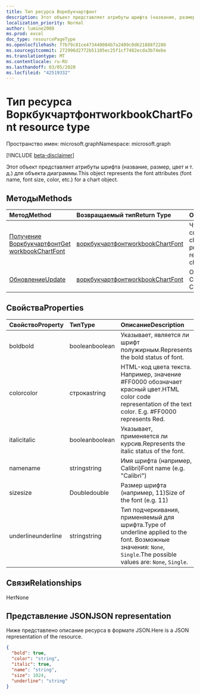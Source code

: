 ```yaml
---
title: Тип ресурса Воркбукчартфонт
description: Этот объект представляет атрибуты шрифта (название, размер, цвет и т. д.) для объекта диаграммы.
localization_priority: Normal
author: lumine2008
ms.prod: excel
doc_type: resourcePageType
ms.openlocfilehash: f7b79c81ce473440084b7a2409c0d621888f2286
ms.sourcegitcommit: 272996d2772b51105ec25f1cf7482ecda3b74ebe
ms.translationtype: MT
ms.contentlocale: ru-RU
ms.lasthandoff: 03/05/2020
ms.locfileid: "42519332"
---
```

# <a name="workbookchartfont-resource-type"></a><span data-ttu-id="85fb0-103">Тип ресурса Воркбукчартфонт</span><span class="sxs-lookup"><span data-stu-id="85fb0-103">workbookChartFont resource type</span></span>

<span data-ttu-id="85fb0-104">Пространство имен: microsoft.graph</span><span class="sxs-lookup"><span data-stu-id="85fb0-104">Namespace: microsoft.graph</span></span>

[!INCLUDE [beta-disclaimer](../../includes/beta-disclaimer.md)]

<span data-ttu-id="85fb0-105">Этот объект представляет атрибуты шрифта (название, размер, цвет и т. д.) для объекта диаграммы.</span><span class="sxs-lookup"><span data-stu-id="85fb0-105">This object represents the font attributes (font name, font size, color, etc.) for a chart object.</span></span>


## <a name="methods"></a><span data-ttu-id="85fb0-106">Методы</span><span class="sxs-lookup"><span data-stu-id="85fb0-106">Methods</span></span>

| <span data-ttu-id="85fb0-107">Метод</span><span class="sxs-lookup"><span data-stu-id="85fb0-107">Method</span></span>           | <span data-ttu-id="85fb0-108">Возвращаемый тип</span><span class="sxs-lookup"><span data-stu-id="85fb0-108">Return Type</span></span>    |<span data-ttu-id="85fb0-109">Описание</span><span class="sxs-lookup"><span data-stu-id="85fb0-109">Description</span></span>|
|:---------------|:--------|:----------|
|[<span data-ttu-id="85fb0-110">Получение Воркбукчартфонт</span><span class="sxs-lookup"><span data-stu-id="85fb0-110">Get workbookChartFont</span></span>](../api/chartfont-get.md) | [<span data-ttu-id="85fb0-111">воркбукчартфонт</span><span class="sxs-lookup"><span data-stu-id="85fb0-111">workbookChartFont</span></span>](workbookchartfont.md) |<span data-ttu-id="85fb0-112">Чтение свойств и связей объекта chartFont.</span><span class="sxs-lookup"><span data-stu-id="85fb0-112">Read properties and relationships of chartFont object.</span></span>|
|[<span data-ttu-id="85fb0-113">Обновление</span><span class="sxs-lookup"><span data-stu-id="85fb0-113">Update</span></span>](../api/chartfont-update.md) | [<span data-ttu-id="85fb0-114">воркбукчартфонт</span><span class="sxs-lookup"><span data-stu-id="85fb0-114">workbookChartFont</span></span>](workbookchartfont.md)   |<span data-ttu-id="85fb0-115">Обновление объекта ChartFont.</span><span class="sxs-lookup"><span data-stu-id="85fb0-115">Update ChartFont object.</span></span> |

## <a name="properties"></a><span data-ttu-id="85fb0-116">Свойства</span><span class="sxs-lookup"><span data-stu-id="85fb0-116">Properties</span></span>
| <span data-ttu-id="85fb0-117">Свойство</span><span class="sxs-lookup"><span data-stu-id="85fb0-117">Property</span></span>     | <span data-ttu-id="85fb0-118">Тип</span><span class="sxs-lookup"><span data-stu-id="85fb0-118">Type</span></span>   |<span data-ttu-id="85fb0-119">Описание</span><span class="sxs-lookup"><span data-stu-id="85fb0-119">Description</span></span>|
|:---------------|:--------|:----------|
|<span data-ttu-id="85fb0-120">bold</span><span class="sxs-lookup"><span data-stu-id="85fb0-120">bold</span></span>|<span data-ttu-id="85fb0-121">boolean</span><span class="sxs-lookup"><span data-stu-id="85fb0-121">boolean</span></span>|<span data-ttu-id="85fb0-122">Указывает, является ли шрифт полужирным.</span><span class="sxs-lookup"><span data-stu-id="85fb0-122">Represents the bold status of font.</span></span>|
|<span data-ttu-id="85fb0-123">color</span><span class="sxs-lookup"><span data-stu-id="85fb0-123">color</span></span>|<span data-ttu-id="85fb0-124">строка</span><span class="sxs-lookup"><span data-stu-id="85fb0-124">string</span></span>|<span data-ttu-id="85fb0-p101">HTML-код цвета текста. Например, значение #FF0000 обозначает красный цвет.</span><span class="sxs-lookup"><span data-stu-id="85fb0-p101">HTML color code representation of the text color. E.g. #FF0000 represents Red.</span></span>|
|<span data-ttu-id="85fb0-128">italic</span><span class="sxs-lookup"><span data-stu-id="85fb0-128">italic</span></span>|<span data-ttu-id="85fb0-129">boolean</span><span class="sxs-lookup"><span data-stu-id="85fb0-129">boolean</span></span>|<span data-ttu-id="85fb0-130">Указывает, применяется ли курсив.</span><span class="sxs-lookup"><span data-stu-id="85fb0-130">Represents the italic status of the font.</span></span>|
|<span data-ttu-id="85fb0-131">name</span><span class="sxs-lookup"><span data-stu-id="85fb0-131">name</span></span>|<span data-ttu-id="85fb0-132">string</span><span class="sxs-lookup"><span data-stu-id="85fb0-132">string</span></span>|<span data-ttu-id="85fb0-133">Имя шрифта (например, Calibri)</span><span class="sxs-lookup"><span data-stu-id="85fb0-133">Font name (e.g. "Calibri")</span></span>|
|<span data-ttu-id="85fb0-134">size</span><span class="sxs-lookup"><span data-stu-id="85fb0-134">size</span></span>|<span data-ttu-id="85fb0-135">Double</span><span class="sxs-lookup"><span data-stu-id="85fb0-135">double</span></span>|<span data-ttu-id="85fb0-136">Размер шрифта (например, 11)</span><span class="sxs-lookup"><span data-stu-id="85fb0-136">Size of the font (e.g. 11)</span></span>|
|<span data-ttu-id="85fb0-137">underline</span><span class="sxs-lookup"><span data-stu-id="85fb0-137">underline</span></span>|<span data-ttu-id="85fb0-138">string</span><span class="sxs-lookup"><span data-stu-id="85fb0-138">string</span></span>|<span data-ttu-id="85fb0-139">Тип подчеркивания, применяемый для шрифта.</span><span class="sxs-lookup"><span data-stu-id="85fb0-139">Type of underline applied to the font.</span></span> <span data-ttu-id="85fb0-140">Возможные значения: `None`, `Single`.</span><span class="sxs-lookup"><span data-stu-id="85fb0-140">The possible values are: `None`, `Single`.</span></span>|

## <a name="relationships"></a><span data-ttu-id="85fb0-141">Связи</span><span class="sxs-lookup"><span data-stu-id="85fb0-141">Relationships</span></span>
<span data-ttu-id="85fb0-142">Нет</span><span class="sxs-lookup"><span data-stu-id="85fb0-142">None</span></span>


## <a name="json-representation"></a><span data-ttu-id="85fb0-143">Представление JSON</span><span class="sxs-lookup"><span data-stu-id="85fb0-143">JSON representation</span></span>

<span data-ttu-id="85fb0-144">Ниже представлено описание ресурса в формате JSON.</span><span class="sxs-lookup"><span data-stu-id="85fb0-144">Here is a JSON representation of the resource.</span></span>

<!--{
  "blockType": "resource",
  "baseType": "microsoft.graph.entity",
  "optionalProperties": [],
  "@odata.type": "microsoft.graph.workbookChartFont"
}-->

```json
{
  "bold": true,
  "color": "string",
  "italic": true,
  "name": "string",
  "size": 1024,
  "underline": "string"
}

```

<!-- uuid: 8fcb5dbc-d5aa-4681-8e31-b001d5168d79
2015-10-25 14:57:30 UTC -->
<!--
{
  "type": "#page.annotation",
  "description": "ChartFont resource",
  "keywords": "",
  "section": "documentation",
  "tocPath": "",
  "suppressions": []
}
-->
